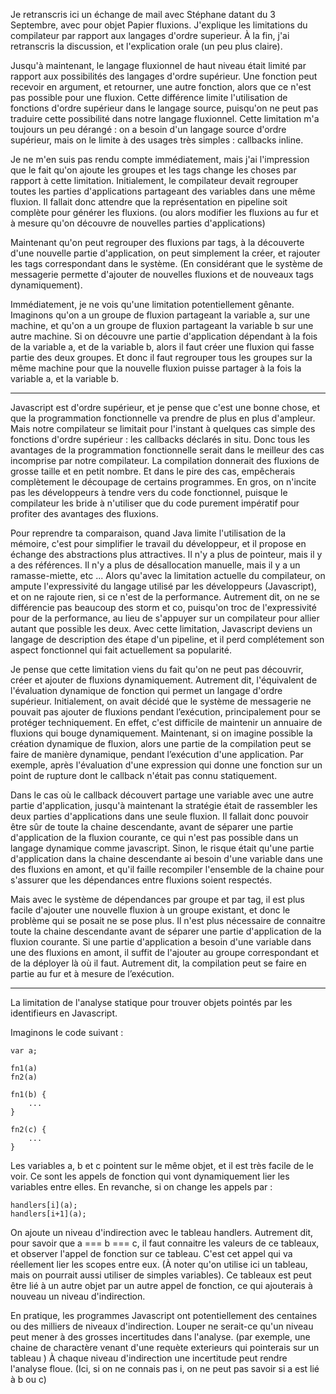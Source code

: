 Je retranscris ici un échange de mail avec Stéphane datant du 3 Septembre, avec pour objet Papier fluxions.
J'explique les limitations du compilateur par rapport aux langages d'ordre superieur.
À la fin, j'ai retranscris la discussion, et l'explication orale (un peu plus claire).

Jusqu'à maintenant, le langage fluxionnel de haut niveau était limité par rapport aux possibilités des langages d'ordre supérieur.
Une fonction peut recevoir en argument, et retourner, une autre fonction, alors que ce n'est pas possible pour une fluxion.
Cette différence limite l'utilisation de fonctions d'ordre supérieur dans le langage source, puisqu'on ne peut pas traduire cette possibilité dans notre langage fluxionnel.
Cette limitation m'a toujours un peu dérangé : on a besoin d'un langage source d'ordre supérieur, mais on le limite à des usages très simples : callbacks inline.

Je ne m'en suis pas rendu compte immédiatement, mais j'ai l'impression que le fait qu'on ajoute les groupes et les tags change les choses par rapport à cette limitation.
Initialement, le compilateur devait regrouper toutes les parties d'applications partageant des variables dans une même fluxion.
Il fallait donc attendre que la représentation en pipeline soit complète pour générer les fluxions.
(ou alors modifier les fluxions au fur et à mesure qu'on découvre de nouvelles parties d'applications)

Maintenant qu'on peut regrouper des fluxions par tags, à la découverte d'une nouvelle partie d'application, on peut simplement la créer, et rajouter les tags correspondant dans le système.
(En considérant que le système de messagerie permette d'ajouter de nouvelles fluxions et de nouveaux tags dynamiquement).

Immédiatement, je ne vois qu'une limitation potentiellement gênante.
Imaginons qu'on a un groupe de fluxion partageant la variable a, sur une machine, et qu'on a un groupe de fluxion partageant la variable b sur une autre machine.
Si on découvre une partie d'application dépendant à la fois de la variable a, et de la variable b, alors il faut créer une fluxion qui fasse partie des deux groupes.
Et donc il faut regrouper tous les groupes sur la même machine pour que la nouvelle fluxion puisse partager à la fois la variable a, et la variable b.



---


Javascript est d'ordre supérieur, et je pense que c'est une bonne chose, et que la programmation fonctionnelle va prendre de plus en plus d'ampleur.
Mais notre compilateur se limitait pour l'instant à quelques cas simple des fonctions d'ordre supérieur : les callbacks déclarés in situ.
Donc tous les avantages de la programmation fonctionnelle serait dans le meilleur des cas incomprise par notre compilateur.
La compilation donnerait des fluxions de grosse taille et en petit nombre.
Et dans le pire des cas, empêcherais complètement le découpage de certains programmes.
En gros, on n'incite pas les développeurs à tendre vers du code fonctionnel, puisque le compilateur les bride à n'utiliser que du code purement impératif pour profiter des avantages des fluxions.

Pour reprendre ta comparaison, quand Java limite l'utilisation de la mémoire, c'est pour simplifier le travail du développeur, et il propose en échange des abstractions plus attractives.
Il n'y a plus de pointeur, mais il y a des références. Il n'y a plus de désallocation manuelle, mais il y a un ramasse-miette, etc ...
Alors qu'avec la limitation actuelle du compilateur, on ampute l'expressivité du langage utilisé par les développeurs (Javascript), et on ne rajoute rien, si ce n'est de la performance.
Autrement dit, on ne se différencie pas beaucoup des storm et co, puisqu'on troc de l'expressivité pour de la performance, au lieu de s'appuyer sur un compilateur pour allier autant que possible les deux.
Avec cette limitation, Javascript deviens un langage de description des étape d'un pipeline, et il perd complétement son aspect fonctionnel qui fait actuellement sa popularité.

Je pense que cette limitation viens du fait qu'on ne peut pas découvrir, créer et ajouter de fluxions dynamiquement.
Autrement dit, l'équivalent de l'évaluation dynamique de fonction qui permet un langage d'ordre supérieur.
Initialement, on avait décidé que le système de messagerie ne pouvait pas ajouter de fluxions pendant l’exécution, principalement pour se protéger techniquement.
En effet, c'est difficile de maintenir un annuaire de fluxions qui bouge dynamiquement.
Maintenant, si on imagine possible la création dynamique de fluxion, alors une partie de la compilation peut se faire de manière dynamique, pendant l’exécution d'une application.
Par exemple, après l'évaluation d'une expression qui donne une fonction sur un point de rupture dont le callback n'était pas connu statiquement.

Dans le cas où le callback découvert partage une variable avec une autre partie d'application, jusqu'à maintenant la stratégie était de rassembler les deux parties d'applications dans une seule fluxion.
Il fallait donc pouvoir être sûr de toute la chaine descendante, avant de séparer une partie d'application de la fluxion courante, ce qui n'est pas possible dans un langage dynamique comme javascript.
Sinon, le risque était qu'une partie d'application dans la chaine descendante ai besoin d'une variable dans une des fluxions en amont, et qu'il faille recompiler l'ensemble de la chaine pour s'assurer que les dépendances entre fluxions soient respectés.

Mais avec le système de dépendances par groupe et par tag, il est plus facile d'ajouter une nouvelle fluxion à un groupe existant, et donc le problème qui se posait ne se pose plus.
Il n'est plus nécessaire de connaitre toute la chaine descendante avant de séparer une partie d'application de la fluxion courante.
Si une partie d'application a besoin d'une variable dans une des fluxions en amont, il suffit de l'ajouter au groupe correspondant et de la déployer là où il faut.
Autrement dit, la compilation peut se faire en partie au fur et à mesure de l’exécution.

---

La limitation de l'analyse statique pour trouver objets pointés par les identifieurs en Javascript.

Imaginons le code suivant :
```
var a;

fn1(a)
fn2(a)

fn1(b) {
    ...
}

fn2(c) {
    ...
}
```

Les variables a, b et c pointent sur le même objet, et il est très facile de le voir.
Ce sont les appels de fonction qui vont dynamiquement lier les variables entre elles.
En revanche, si on change les appels par :

```
handlers[i](a);
handlers[i+1](a);
```
On ajoute un niveau d'indirection avec le tableau handlers.
Autrement dit, pour savoir que a === b === c, il faut connaitre les valeurs de ce tableaux, et observer l'appel de fonction sur ce tableau.
C'est cet appel qui va réellement lier les scopes entre eux.
(À noter qu'on utilise ici un tableau, mais on pourrait aussi utiliser de simples variables).
Ce tableaux est peut être lié à un autre objet par un autre appel de fonction, ce qui ajouterais à nouveau un niveau d'indirection.

En pratique, les programmes Javascript ont potentiellement des centaines ou des milliers de niveaux d'indirection.
Louper ne serait-ce qu'un niveau peut mener à des grosses incertitudes dans l'analyse.
(par exemple, une chaine de charactère venant d'une requète exterieurs qui pointerais sur un tableau )
À chaque niveau d'indirection une incertitude peut rendre l'analyse floue.
(Ici, si on ne connais pas i, on ne peut pas savoir si a est lié à b ou c)